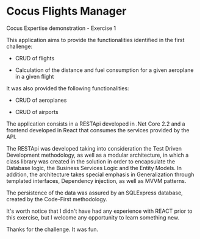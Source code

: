 # Cocus Flights Manager 

Cocus Expertise demonstration - Exercise 1 

This application aims to provide the functionalities identified in the first challenge: 

* CRUD of flights 

* Calculation of the distance and fuel consumption for a given aeroplane in a given flight 

It was also provided the following functionalities: 

* CRUD of aeroplanes 

* CRUD of airports 

The application consists in a RESTApi developed in .Net Core 2.2 and a frontend developed in React that consumes the services provided by the API. 

The RESTApi was developed taking into consideration the Test Driven Development methodology, as well as a modular architecture, in which a class library was created in the solution in order to encapsulate the Database logic, the Business Services Logic and the Entity Models. In addition, the architecture takes special emphasis in Generalization through templated interfaces, Dependency injection, as well as MVVM patterns. 

The persistence of the data was assured by an SQLExpress database, created by the Code-First methodology. 

It's worth notice that I didn't have had any experience with REACT prior to this exercise, but I welcome any opportunity to learn something new. 

Thanks for the challenge. It was fun. 
